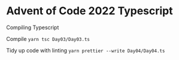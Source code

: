 # Advent of Code 2022 Typescript

Compiling Typescript

Compile
`yarn tsc Day03/Day03.ts`

Tidy up code with linting
`yarn prettier --write Day04/Day04.ts`
